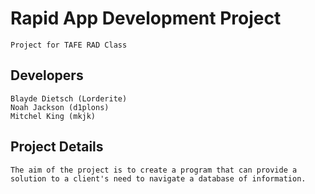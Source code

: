 # Rapid App Development Project
```
Project for TAFE RAD Class
```
## Developers
```
Blayde Dietsch (Lorderite)
Noah Jackson (d1plons)
Mitchel King (mkjk)
```
## Project Details
```
The aim of the project is to create a program that can provide a solution to a client's need to navigate a database of information.
```
